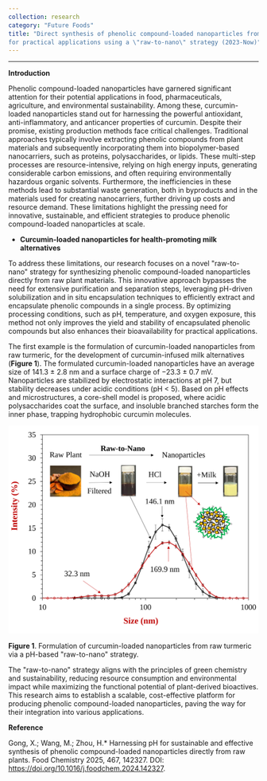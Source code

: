```yaml
---
collection: research
category: "Future Foods"
title: "Direct synthesis of phenolic compound-loaded nanoparticles from raw plants 
for practical applications using a \"raw-to-nano\" strategy (2023-Now)"
---
```


<!-- main body -->
------------------

**Introduction**

Phenolic compound-loaded nanoparticles have garnered significant attention for 
their potential applications in food, pharmaceuticals, agriculture, and environmental sustainability. 
Among these, curcumin-loaded nanoparticles stand out for harnessing the powerful antioxidant, 
anti-inflammatory, and anticancer properties of curcumin. Despite their promise, 
existing production methods face critical challenges. Traditional approaches 
typically involve extracting phenolic compounds from plant materials and subsequently 
incorporating them into biopolymer-based nanocarriers, such as proteins, polysaccharides, 
or lipids. These multi-step processes are resource-intensive, relying on high energy inputs, 
generating considerable carbon emissions, and often requiring environmentally hazardous 
organic solvents. Furthermore, the inefficiencies in these methods lead to substantial 
waste generation, both in byproducts and in the materials used for creating nanocarriers, 
further driving up costs and resource demand. These limitations highlight the pressing 
need for innovative, sustainable, and efficient strategies to produce phenolic 
compound-loaded nanoparticles at scale.

+ **Curcumin-loaded nanoparticles for health-promoting milk alternatives**

To address these limitations, our research focuses on a novel "raw-to-nano" strategy 
for synthesizing phenolic compound-loaded nanoparticles directly from raw plant materials. 
This innovative approach bypasses the need for extensive purification and separation steps, 
leveraging pH-driven solubilization and in situ encapsulation techniques to efficiently 
extract and encapsulate phenolic compounds in a single process. 
By optimizing processing conditions, such as pH, temperature, and oxygen exposure, 
this method not only improves the yield and stability of encapsulated phenolic 
compounds but also enhances their bioavailability for practical applications.

The first example is the formulation of curcumin-loaded nanoparticles from raw turmeric,
for the development of curcumin-infused milk alternatives (**Figure 1**).
The formulated curcumin-loaded nanoparticles have an average size of 141.3 ± 2.8 nm 
and a surface charge of −23.3 ± 0.7 mV. Nanoparticles are stabilized by 
electrostatic interactions at pH 7, but stability decreases under acidic conditions (pH < 5). 
Based on pH effects and microstructures, a core-shell model is proposed, 
where acidic polysaccharides coat the surface, and insoluble branched starches 
form the inner phase, trapping hydrophobic curcumin molecules. 

<img src='/images/turmeric_nanoparticles.svg' alt='drawing' width='600'/>

**Figure 1**. Formulation of curcumin-loaded nanoparticles from raw turmeric via a pH-based "raw-to-nano" strategy.


The "raw-to-nano" strategy aligns with the principles of green chemistry and sustainability, 
reducing resource consumption and environmental impact while maximizing the functional potential
of plant-derived bioactives. This research aims to establish a scalable, cost-effective platform 
for producing phenolic compound-loaded nanoparticles, paving the way for their integration into 
various applications.

**Reference**

Gong, X.; Wang, M.; Zhou, H.* Harnessing pH for sustainable and effective synthesis of phenolic compound-loaded nanoparticles directly from raw plants. Food Chemistry 2025, 467, 142327. DOI: https://doi.org/10.1016/j.foodchem.2024.142327.
